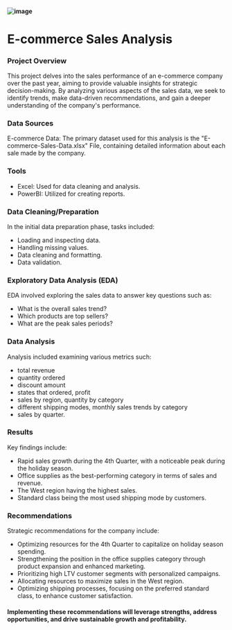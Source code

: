 #### ![image](https://github.com/Chiikar/E-Commerce-Data/assets/156119801/835ce846-e21b-46bc-a2d2-69310f4d06f8)


# E-commerce Sales Analysis

### Project Overview

This project delves into the sales performance of an e-commerce company over the past year, aiming to provide valuable insights for strategic decision-making. By analyzing various aspects of the sales data, we seek to identify trends, make data-driven recommendations, and gain a deeper understanding of the company's performance.

### Data Sources
E-commerce Data: The primary dataset used for this analysis is the "E-commerce-Sales-Data.xlsx" File, containing detailed information about each sale made by the company.

### Tools
- Excel: Used for data cleaning and analysis. 
- PowerBI: Utilized for creating reports.

### Data Cleaning/Preparation
In the initial data preparation phase, tasks included:

- Loading and inspecting data.
- Handling missing values.
- Data cleaning and formatting.
- Data validation.

### Exploratory Data Analysis (EDA)
EDA involved exploring the sales data to answer key questions such as:

- What is the overall sales trend?
- Which products are top sellers?
- What are the peak sales periods?

### Data Analysis
Analysis included examining various metrics such:
- total revenue
- quantity ordered
- discount amount
- states that ordered, profit
- sales by region, quantity by category
- different shipping modes, monthly sales trends by category
- sales by quarter.

### Results
Key findings include:

- Rapid sales growth during the 4th Quarter, with a noticeable peak during the holiday season.
- Office supplies as the best-performing category in terms of sales and revenue.
- The West region having the highest sales.
- Standard class being the most used shipping mode by customers.

### Recommendations
Strategic recommendations for the company include:

- Optimizing resources for the 4th Quarter to capitalize on holiday season spending.
- Strengthening the position in the office supplies category through product expansion and enhanced marketing.
- Prioritizing high LTV customer segments with personalized campaigns.
- Allocating resources to maximize sales in the West region.
- Optimizing shipping processes, focusing on the preferred standard class, to enhance customer satisfaction.

#### Implementing these recommendations will leverage strengths, address opportunities, and drive sustainable growth and profitability.
